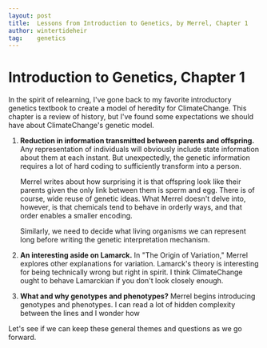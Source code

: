 ```yaml
---
layout: post
title:  Lessons from Introduction to Genetics, by Merrel, Chapter 1
author: wintertideheir
tag:    genetics
---
```


# Introduction to Genetics, Chapter 1

In the spirit of relearning, I've gone back to my
favorite introductory genetics textbook to create
a model of heredity for ClimateChange. This
chapter is a review of history, but I've found
some expectations we should have about
ClimateChange's genetic model.

1. **Reduction in information transmitted between parents and offspring.**
   Any representation of individuals will
   obviously include state information about them
   at each instant. But unexpectedly, the genetic
   information requires a lot of hard coding to
   sufficiently transform into a person.

   Merrel writes about how surprising it is that
   offspring look like their parents given the only
   link between them is sperm and egg. There is of
   course, wide reuse of genetic ideas. What Merrel
   doesn't delve into, however, is that chemicals
   tend to behave in orderly ways, and that order
   enables a smaller encoding.

   Similarly, we need to decide what living
   organisms we can represent long before writing
   the genetic interpretation mechanism.

2. **An interesting aside on Lamarck.**
   In "The Origin of Variation," Merrel explores
   other explanations for variation. Lamarck's
   theory is interesting for being technically
   wrong but right in spirit. I think
   ClimateChange ought to behave Lamarckian if
   you don't look closely enough.

3. **What and why genotypes and phenotypes?**
   Merrel begins introducing genotypes and
   phenotypes. I can read a lot of hidden complexity
   between the lines and I wonder how 

Let's see if we can keep these general themes and
questions as we go forward.